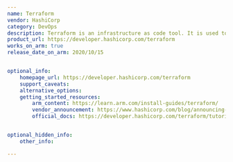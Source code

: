 ```yaml
---
name: Terraform
vendor: HashiCorp
category: DevOps
description: Terraform is an infrastructure as code tool. It is used to automate cloud infrastructure.
product_url: https://developer.hashicorp.com/terraform
works_on_arm: true
release_date_on_arm: 2020/10/15


optional_info:
    homepage_url: https://developer.hashicorp.com/terraform
    support_caveats:
    alternative_options:
    getting_started_resources:
        arm_content: https://learn.arm.com/install-guides/terraform/
        vendor_announcement: https://www.hashicorp.com/blog/announcing-hashicorp-terraform-0-14-beta
        official_docs: https://developer.hashicorp.com/terraform/tutorials#get-started


optional_hidden_info:
    other_info: 

---
```

